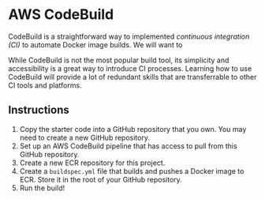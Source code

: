 # AWS CodeBuild
CodeBuild is a straightforward way to implemented *continuous integration (CI)* to automate Docker image builds. We will want to 

While CodeBuild is not the most popular build tool, its simplicity and accessibility is a great way to introduce CI processes. Learning how to use CodeBuild will provide a lot of redundant skills that are transferrable to other CI tools and platforms.

## Instructions
1. Copy the starter code into a GitHub repository that you own. You may need to create a new GitHub repository.
2. Set up an AWS CodeBuild pipeline that has access to pull from this GitHub repository.
3. Create a new ECR repository for this project.
4. Create a `buildspec.yml` file that builds and pushes a Docker image to ECR. Store it in the root of your GitHub repository.
5. Run the build!